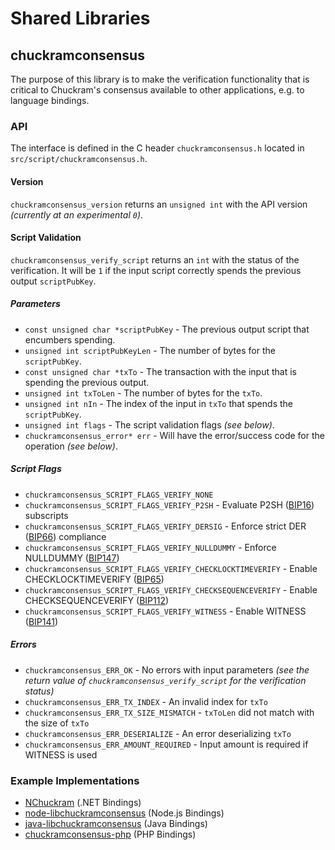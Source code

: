 Shared Libraries
================

## chuckramconsensus

The purpose of this library is to make the verification functionality that is critical to Chuckram's consensus available to other applications, e.g. to language bindings.

### API

The interface is defined in the C header `chuckramconsensus.h` located in  `src/script/chuckramconsensus.h`.

#### Version

`chuckramconsensus_version` returns an `unsigned int` with the API version *(currently at an experimental `0`)*.

#### Script Validation

`chuckramconsensus_verify_script` returns an `int` with the status of the verification. It will be `1` if the input script correctly spends the previous output `scriptPubKey`.

##### Parameters
- `const unsigned char *scriptPubKey` - The previous output script that encumbers spending.
- `unsigned int scriptPubKeyLen` - The number of bytes for the `scriptPubKey`.
- `const unsigned char *txTo` - The transaction with the input that is spending the previous output.
- `unsigned int txToLen` - The number of bytes for the `txTo`.
- `unsigned int nIn` - The index of the input in `txTo` that spends the `scriptPubKey`.
- `unsigned int flags` - The script validation flags *(see below)*.
- `chuckramconsensus_error* err` - Will have the error/success code for the operation *(see below)*.

##### Script Flags
- `chuckramconsensus_SCRIPT_FLAGS_VERIFY_NONE`
- `chuckramconsensus_SCRIPT_FLAGS_VERIFY_P2SH` - Evaluate P2SH ([BIP16](https://github.com/chuckram/bips/blob/master/bip-0016.mediawiki)) subscripts
- `chuckramconsensus_SCRIPT_FLAGS_VERIFY_DERSIG` - Enforce strict DER ([BIP66](https://github.com/chuckram/bips/blob/master/bip-0066.mediawiki)) compliance
- `chuckramconsensus_SCRIPT_FLAGS_VERIFY_NULLDUMMY` - Enforce NULLDUMMY ([BIP147](https://github.com/chuckram/bips/blob/master/bip-0147.mediawiki))
- `chuckramconsensus_SCRIPT_FLAGS_VERIFY_CHECKLOCKTIMEVERIFY` - Enable CHECKLOCKTIMEVERIFY ([BIP65](https://github.com/chuckram/bips/blob/master/bip-0065.mediawiki))
- `chuckramconsensus_SCRIPT_FLAGS_VERIFY_CHECKSEQUENCEVERIFY` - Enable CHECKSEQUENCEVERIFY ([BIP112](https://github.com/chuckram/bips/blob/master/bip-0112.mediawiki))
- `chuckramconsensus_SCRIPT_FLAGS_VERIFY_WITNESS` - Enable WITNESS ([BIP141](https://github.com/chuckram/bips/blob/master/bip-0141.mediawiki))

##### Errors
- `chuckramconsensus_ERR_OK` - No errors with input parameters *(see the return value of `chuckramconsensus_verify_script` for the verification status)*
- `chuckramconsensus_ERR_TX_INDEX` - An invalid index for `txTo`
- `chuckramconsensus_ERR_TX_SIZE_MISMATCH` - `txToLen` did not match with the size of `txTo`
- `chuckramconsensus_ERR_DESERIALIZE` - An error deserializing `txTo`
- `chuckramconsensus_ERR_AMOUNT_REQUIRED` - Input amount is required if WITNESS is used

### Example Implementations
- [NChuckram](https://github.com/NicolasDorier/NChuckram/blob/master/NChuckram/Script.cs#L814) (.NET Bindings)
- [node-libchuckramconsensus](https://github.com/bitpay/node-libchuckramconsensus) (Node.js Bindings)
- [java-libchuckramconsensus](https://github.com/dexX7/java-libchuckramconsensus) (Java Bindings)
- [chuckramconsensus-php](https://github.com/Bit-Wasp/chuckramconsensus-php) (PHP Bindings)
